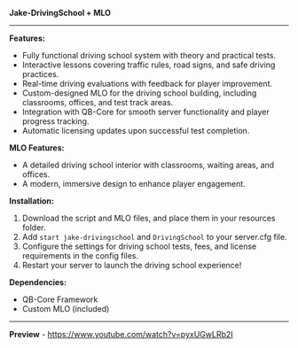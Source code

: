**Jake-DrivingSchool + MLO**

---

**Features:**
- Fully functional driving school system with theory and practical tests.
- Interactive lessons covering traffic rules, road signs, and safe driving practices.
- Real-time driving evaluations with feedback for player improvement.
- Custom-designed MLO for the driving school building, including classrooms, offices, and test track areas.
- Integration with QB-Core for smooth server functionality and player progress tracking.
- Automatic licensing updates upon successful test completion.

**MLO Features:**
- A detailed driving school interior with classrooms, waiting areas, and offices.
- A modern, immersive design to enhance player engagement.

**Installation:**
1. Download the script and MLO files, and place them in your resources folder.
2. Add `start jake-drivingschool` and `DrivingSchool` to your server.cfg file.
3. Configure the settings for driving school tests, fees, and license requirements in the config files.
4. Restart your server to launch the driving school experience!

**Dependencies:**
- QB-Core Framework
- Custom MLO (included)

---

**Preview** - https://www.youtube.com/watch?v=pyxUGwLRb2I
